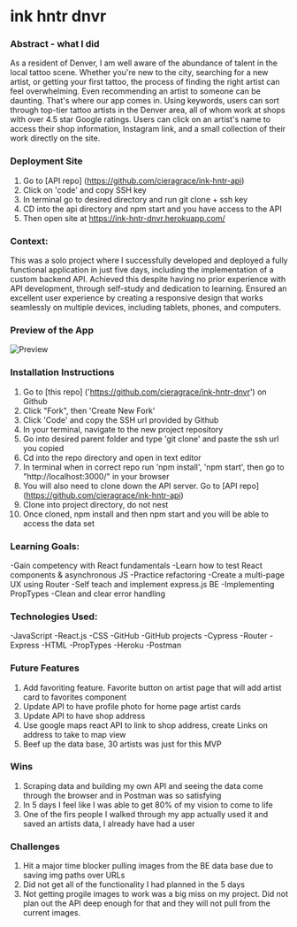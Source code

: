 # ink hntr dnvr

### Abstract - what I did
As a resident of Denver, I am well aware of the abundance of talent in the local tattoo scene. Whether you're new to the city, searching for a new artist, or getting your first tattoo, the process of finding the right artist can feel overwhelming. Even recommending an artist to someone can be daunting. That's where our app comes in. Using keywords, users can sort through top-tier tattoo artists in the Denver area, all of whom work at shops with over 4.5 star Google ratings. Users can click on an artist's name to access their shop information, Instagram link, and a small collection of their work directly on the site.

### Deployment Site
1. Go to [API repo] (https://github.com/cieragrace/ink-hntr-api)
2. Click on 'code' and copy SSH key
3. In terminal go to desired directory and run git clone + ssh key
4. CD into the api directory and npm start and you have access to the API
5. Then open site at https://ink-hntr-dnvr.herokuapp.com/

### Context:
This was a solo project where I successfully developed and deployed a fully functional application in just five days, including the implementation of a custom backend API. Achieved this despite having no prior experience with API development, through self-study and dedication to learning. Ensured an excellent user experience by creating a responsive design that works seamlessly on multiple devices, including tablets, phones, and computers.

### Preview of the App

![Preview](https://user-images.githubusercontent.com/113853138/222991761-f8a9eeec-c4ba-4956-b7df-76cfd4ee8439.png)


### Installation Instructions
1. Go to [this repo] ('https://github.com/cieragrace/ink-hntr-dnvr') on Github
2. Click "Fork", then 'Create New Fork'
3. Click 'Code' and copy the SSH url provided by Github
4. In your terminal, navigate to the new project repository
5. Go into desired parent folder and type 'git clone' and paste the ssh url you copied
6. Cd into the repo directory and open in text editor
7. In terminal when in correct repo run 'npm install', 'npm start', then go to "http://localhost:3000/" in your browser
8. You will also need to clone down the API server. Go to [API repo] (https://github.com/cieragrace/ink-hntr-api) 
9. Clone into project directory, do not nest
10. Once cloned, npm install and then npm start and you will be able to access the data set


 ### Learning Goals:
-Gain competency with React fundamentals
-Learn how to test React components & asynchronous JS
-Practice refactoring
-Create a multi-page UX using Router
-Self teach and implement express.js BE
-Implementing PropTypes
-Clean and clear error handling

### Technologies Used:
-JavaScript
-React.js
-CSS
-GitHub
-GitHub projects
-Cypress
-Router
-Express
-HTML
-PropTypes
-Heroku
-Postman

### Future Features
1. Add favoriting feature. Favorite button on artist page that will add artist card to favorites component
2. Update API to have profile photo for home page artist cards 
3. Update API to have shop address
4. Use google maps react API to link to shop address, create Links on address to take to map view
5. Beef up the data base, 30 artists was just for this MVP

### Wins

1. Scraping data and building my own API and seeing the data come through the browser and in Postman was so satisfying
2. In 5 days I feel like I was able to get 80% of my vision to come to life
3. One of the firs people I walked through my app actually used it and saved an artists data, I already have had a user

### Challenges

1. Hit a major time blocker pulling images from the BE data base due to saving img paths over URLs
2. Did not get all of the functionality I had planned in the 5 days
3. Not getting progile images to work was a big miss on my project. Did not plan out the API deep enough for that and they will not pull from the current images.
